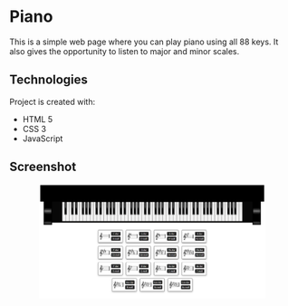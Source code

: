 # Piano
This is a simple web page where you can play piano using all 88 keys. It also gives the opportunity to listen to major and minor scales.


## Technologies
Project is created with:
* HTML 5
* CSS 3
* JavaScript


## Screenshot
<p align="center">
    <img src="./Screenshots/piano.png" width="400" alt="Piano">
</p>